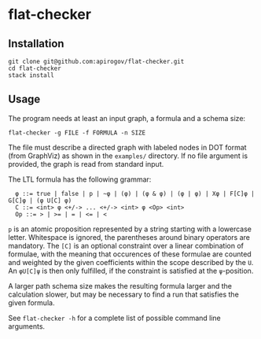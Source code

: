 # flat-checker

## Installation

```
git clone git@github.com:apirogov/flat-checker.git
cd flat-checker
stack install
```

## Usage

The program needs at least an input graph, a formula and a schema size:

`flat-checker -g FILE -f FORMULA -n SIZE`

The file must describe a directed graph with labeled nodes in DOT format (from
GraphViz) as shown in the `examples/` directory. If no file argument is
provided, the graph is read from standard input.

The LTL formula has the following grammar:

```
  φ ::= true | false | p | ~φ | (φ) | (φ & φ) | (φ | φ) | Xφ | F[C]φ | G[C]φ | (φ U[C] φ)
  C ::= <int> φ <+/-> ... <+/-> <int> φ <Op> <int>
  Op ::= > | >= | = | <= | <
```

`p` is an atomic proposition represented by a string starting with a lowercase letter.
Whitespace is ignored, the parentheses around binary operators are mandatory.
The `[C]` is an optional constraint over a linear combination of formulae, with the
meaning that occurences of these formulae are counted and weighted by the given
coefficients within the scope described by the `U`. An `φU[C]ψ` is then only fulfilled,
if the constraint is satisfied at the `ψ`-position.

A larger path schema size makes the resulting formula larger and the calculation
slower, but may be necessary to find a run that satisfies the given formula.

See `flat-checker -h` for a complete list of possible command line arguments.
